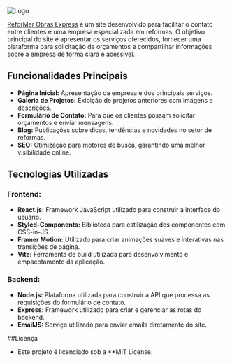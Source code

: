 
![Logo](https://reformarobrasexpress.com.br/assets/Logotipo-_-qp0evt.svg)

[ReforMar Obras Express](https://reformarobrasexpress.com.br/) é um site desenvolvido para facilitar o contato entre clientes e uma empresa especializada em reformas. O objetivo principal do site é apresentar os serviços oferecidos, fornecer uma plataforma para solicitação de orçamentos e compartilhar informações sobre a empresa de forma clara e acessível.

## Funcionalidades Principais

- **Página Inicial:** Apresentação da empresa e dos principais serviços.
- **Galeria de Projetos:** Exibição de projetos anteriores com imagens e descrições.
- **Formulário de Contato:** Para que os clientes possam solicitar orçamentos e enviar mensagens.
- **Blog:** Publicações sobre dicas, tendências e novidades no setor de reformas.
- **SEO:** Otimização para motores de busca, garantindo uma melhor visibilidade online.

## Tecnologias Utilizadas

### Frontend:
- **React.js:** Framework JavaScript utilizado para construir a interface do usuário.
- **Styled-Components:** Biblioteca para estilização dos componentes com CSS-in-JS.
- **Framer Motion:** Utilizado para criar animações suaves e interativas nas transições de página.
- **Vite:** Ferramenta de build utilizada para desenvolvimento e empacotamento da aplicação.

### Backend:
- **Node.js:** Plataforma utilizada para construir a API que processa as requisições do formulário de contato.
- **Express:** Framework utilizado para criar e gerenciar as rotas do backend.
- **EmailJS:** Serviço utilizado para enviar emails diretamente do site.

##Licença
- Este projeto é licenciado sob a **MIT License.
